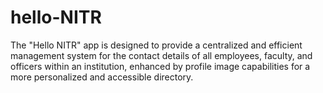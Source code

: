# hello-NITR
 The "Hello NITR" app is designed to provide a centralized and efficient management system for the contact details of all employees, faculty, and officers within an institution, enhanced by profile image capabilities for a more personalized and accessible directory.
